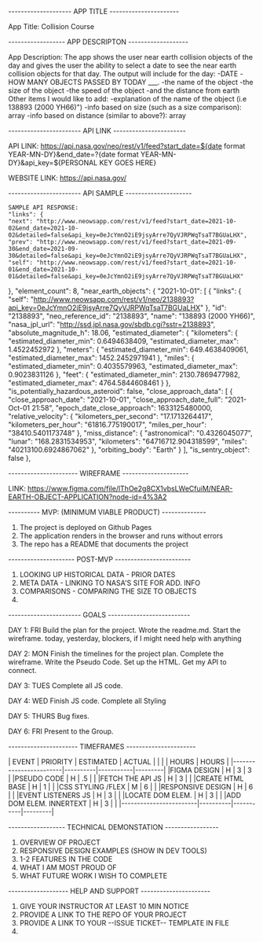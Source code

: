   -------------------- APP TITLE ----------------------

App Title: Collision Course

  ------------------ APP DESCRIPTON -------------------

App Description: The app shows the user near earth collision objects of the day and gives the user the ability to select a date to see the near earth collision objects for that day.
    The output will include for the day: 
        -DATE
        -HOW MANY OBJECTS PASSED BY TODAY ___.
        -the name of the object
        -the size of the object
        -the speed of the object 
        -and the distance from earth
    Other items I would like to add:
        -explanation of the name of the object (i.e 138893 (2000 YH66)")
        -info based on size (such as a size comparison): array
        -info based on distance (similar to above?): array

  ----------------------- API LINK -----------------------

API LINK: https://api.nasa.gov/neo/rest/v1/feed?start_date=${date format YEAR-MN-DY}&end_date=?{date format YEAR-MN-DY}&api_key=${PERSONAL KEY GOES HERE}

WEBSITE LINK: https://api.nasa.gov/

  ----------------------- API SAMPLE ---------------------

    SAMPLE API RESPONSE:
    "links": {
    "next": "http://www.neowsapp.com/rest/v1/feed?start_date=2021-10-02&end_date=2021-10-02&detailed=false&api_key=0eJcYmnO2iE9jsyArre7QyVJRPWqTsaT7BGUaLHX",
    "prev": "http://www.neowsapp.com/rest/v1/feed?start_date=2021-09-30&end_date=2021-09-30&detailed=false&api_key=0eJcYmnO2iE9jsyArre7QyVJRPWqTsaT7BGUaLHX",
    "self": "http://www.neowsapp.com/rest/v1/feed?start_date=2021-10-01&end_date=2021-10-01&detailed=false&api_key=0eJcYmnO2iE9jsyArre7QyVJRPWqTsaT7BGUaLHX"
  },
  "element_count": 8,
  "near_earth_objects": {
    "2021-10-01": [
      {
        "links": {
          "self": "http://www.neowsapp.com/rest/v1/neo/2138893?api_key=0eJcYmnO2iE9jsyArre7QyVJRPWqTsaT7BGUaLHX"
        },
        "id": "2138893",
        "neo_reference_id": "2138893",
        "name": "138893 (2000 YH66)",
        "nasa_jpl_url": "http://ssd.jpl.nasa.gov/sbdb.cgi?sstr=2138893",
        "absolute_magnitude_h": 18.06,
        "estimated_diameter": {
          "kilometers": {
            "estimated_diameter_min": 0.6494638409,
            "estimated_diameter_max": 1.4522452972
          },
          "meters": {
            "estimated_diameter_min": 649.4638409061,
            "estimated_diameter_max": 1452.2452971941
          },
          "miles": {
            "estimated_diameter_min": 0.4035579963,
            "estimated_diameter_max": 0.9023831126
          },
          "feet": {
            "estimated_diameter_min": 2130.7869477982,
            "estimated_diameter_max": 4764.5844608461
          }
        },
        "is_potentially_hazardous_asteroid": false,
        "close_approach_data": [
          {
            "close_approach_date": "2021-10-01",
            "close_approach_date_full": "2021-Oct-01 21:58",
            "epoch_date_close_approach": 1633125480000,
            "relative_velocity": {
              "kilometers_per_second": "17.1713264417",
              "kilometers_per_hour": "61816.775190017",
              "miles_per_hour": "38410.5401173748"
            },
            "miss_distance": {
              "astronomical": "0.4326045077",
              "lunar": "168.2831534953",
              "kilometers": "64716712.904318599",
              "miles": "40213100.6924867062"
            },
            "orbiting_body": "Earth"
          }
        ],
        "is_sentry_object": false
      },

  ---------------------- WIREFRAME ---------------------

LINK: https://www.figma.com/file/lThOe2g8CX1vbsLWeCfuiM/NEAR-EARTH-OBJECT-APPLICATION?node-id=4%3A2

  ---------- MVP: (MINIMUM VIABLE PRODUCT) --------------

1. The project is deployed on Github Pages
2. The application renders in the browser and runs without errors
3. The repo has a README that documents the project

  --------------------- POST-MVP ------------------------

1. LOOKING UP HISTORICAL DATA - PRIOR DATES
2. META DATA - LINKING TO NASA'S SITE FOR ADD. INFO
3. COMPARISONS - COMPARING THE SIZE TO OBJECTS
4. 

  ----------------------- GOALS --------------------------

DAY 1: FRI
Build the plan for the project. Wrote the readme.md.  Start the wireframe.
today, yesterday, blockers, if I might need help with anything

DAY 2: MON
Finish the timelines for the project plan.
Complete the wireframe.
Write the Pseudo Code.
Set up the HTML.
Get my API to connect.

DAY 3: TUES
Complete all JS code.

DAY 4: WED
Finish JS code.
Complete all Styling

DAY 5: THURS
Bug fixes.

DAY 6: FRI
Present to the Group.

  ---------------------- TIMEFRAMES ----------------------

| EVENT                  | PRIORITY | ESTIMATED | ACTUAL  |
|                        |          | HOURS     | HOURS   |
|------------------------|----------|-----------|---------|
|FIGMA DESIGN            |     H    |     3     |    3    |
|PSEUDO CODE             |     H    |    .5     |         |
|FETCH THE API JS        |     H    |     3     |         |
|CREATE HTML BASE        |     H    |     1     |         |
|CSS STYLING /FLEX       |     M    |     6     |         |
|RESPONSIVE DESIGN       |     H    |     6     |         |
|EVENT LISTENERS JS      |     H    |     3     |         |
|LOCATE DOM ELEM.        |     H    |     3     |         |
|ADD DOM ELEM. INNERTEXT |     H    |     3     |         | 
|------------------------|----------|-----------|---------|

------------------ TECHNICAL DEMONSTATION -----------------

1. OVERVIEW OF PROJECT
2. RESPONSIVE DESIGN EXAMPLES (SHOW IN DEV TOOLS)
2. 1-2 FEATURES IN THE CODE
3. WHAT I AM MOST PROUD OF
4. WHAT FUTURE WORK I WISH TO COMPLETE

------------------- HELP AND SUPPORT ----------------------

1. GIVE YOUR INSTRUCTOR AT LEAST 10 MIN NOTICE
2. PROVIDE A LINK TO THE REPO OF YOUR PROJECT
3. PROVIDE A LINK TO YOUR --ISSUE TICKET-- TEMPLATE IN FILE
4. 



